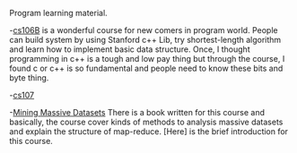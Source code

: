 Program learning material.

-[cs106B](http://web.stanford.edu/class/archive/cs/cs106b/cs106b.1136/) is a wonderful course for new comers in program world. People can build system by using Stanford c++ Lib,  try shortest-length algorithm and learn how to implement basic data structure. Once, I thought programming in c++ is a tough and low pay thing but through the course, I found c or c++ is so fundamental and people need to know these bits and byte thing.


-[cs107](http://see.stanford.edu/see/courseinfo.aspx?coll=2d712634-2bf1-4b55-9a3a-ca9d470755ee)


-[Mining Massive Datasets](https://class.coursera.org/mmds-001) There is a book written for this course and basically, the course cover kinds of methods to analysis massive datasets and explain the structure of map-reduce. [Here] is the brief introduction for this course.
